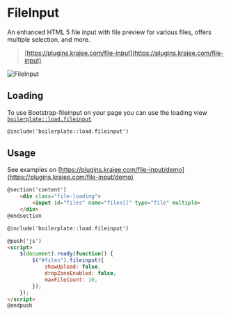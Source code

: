 # FileInput

An enhanced HTML 5 file input with file preview for various files, offers multiple selection, and more. 

> [https://plugins.krajee.com/file-input](https://plugins.krajee.com/file-input)

<img :src="$withBase('/assets/img/fileinput.png')" alt="FileInput" style="max-width:700px">

## Loading
 
 To use Bootstrap-fileinput on your page you can use the loading view [`boilerplate::load.fileinput`](https://github.com/sebastienheyd/boilerplate/blob/e1dc4b29920f011271a1a7ad682c3e82643180d9/src/resources/views/load/fileinput.blade.php)
 
 ```html
 @include('boilerplate::load.fileinput')
 ```

## Usage

See examples on [https://plugins.krajee.com/file-input/demo](https://plugins.krajee.com/file-input/demo)

```html
@section('content')
    <div class="file-loading"> 
        <input id="files" name="files[]" type="file" multiple>
    </div>
@endsection

@include('boilerplate::load.fileinput')

@push('js') 
<script>
    $(document).ready(function() {
        $("#files").fileinput({
            showUpload: false,
            dropZoneEnabled: false,
            maxFileCount: 10,
        });
    });
</script>
@endpush
```